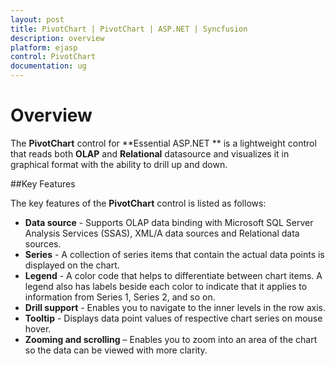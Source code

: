 ```yaml
---
layout: post
title: PivotChart | PivotChart | ASP.NET | Syncfusion
description: overview
platform: ejasp
control: PivotChart
documentation: ug
---
```


# Overview

The **PivotChart** control for **Essential ASP.NET ** is a lightweight control that reads both **OLAP** and **Relational** datasource and visualizes it in graphical format with the ability to drill up and down.

##Key Features

The key features of the **PivotChart** control is listed as follows:

* **Data source** - Supports OLAP data binding with Microsoft SQL Server Analysis Services (SSAS), XML/A data sources and Relational data sources.
* **Series** - A collection of series items that contain the actual data points is displayed on the chart.
* **Legend** - A color code that helps to differentiate between chart items. A legend also has labels beside each color to indicate that it applies to information from Series 1, Series 2, and so on.
* **Drill support** - Enables you to navigate to the inner levels in the row axis. 
* **Tooltip** - Displays data point values of respective chart series on mouse hover.
* **Zooming and scrolling** – Enables you to zoom into an area of the chart so the data can be viewed with more clarity.